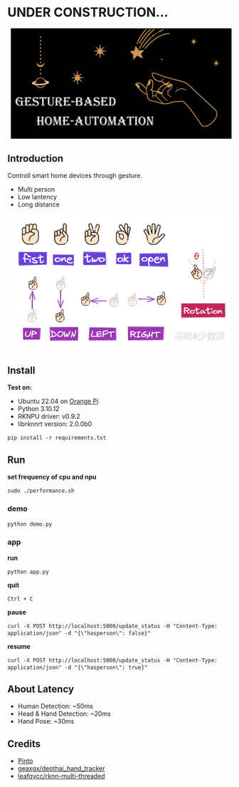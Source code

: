# UNDER CONSTRUCTION...

![](doc/cover.png)

## Introduction 

Controll smart home devices through gesture.
- Multi person
- Low lantency
- Long distance

![](doc/gestures.png)

## Install

**Test on:**
- Ubuntu 22.04 on [Orange Pi](http://www.orangepi.org/html/hardWare/computerAndMicrocontrollers/service-and-support/Orange-Pi-5-Pro.html)
- Python 3.10.12
- RKNPU driver: v0.9.2
- librknnrt version: 2.0.0b0

```
pip install -r requirements.txt
```

## Run

**set frequency of cpu and npu**
```
sudo ./performance.sh
```

### demo
```
python demo.py
```

### app
**run**
```
python app.py
```

**quit**
```
Ctrl + C
```

**pause**
```shell
curl -X POST http://localhost:5000/update_status -H "Content-Type: application/json" -d "{\"hasperson\": false}"
```

**resume**
```shell
curl -X POST http://localhost:5000/update_status -H "Content-Type: application/json" -d "{\"hasperson\": true}"
```

## About Latency

- Human Detection: ~50ms
- Head & Hand Detection: ~20ms
- Hand Pose: ~30ms

## Credits

- [Pinto](https://github.com/PINTO0309)
- [geaxgx/depthai_hand_tracker](https://github.com/geaxgx/depthai_hand_tracker)
- [leafqycc/rknn-multi-threaded](https://github.com/leafqycc/rknn-multi-threaded)